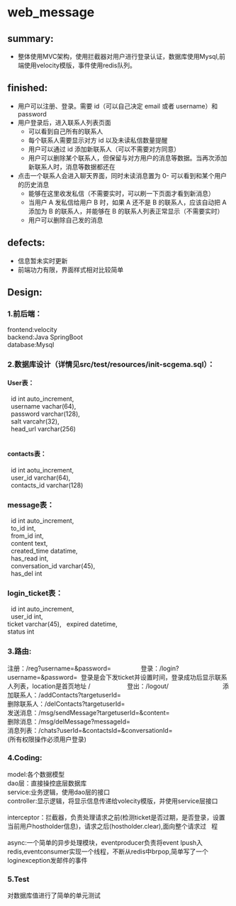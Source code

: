 # web_message

## summary:
* 整体使用MVC架构，使用拦截器对用户进行登录认证，数据库使用Mysql,前端使用velocity模版，事件使用redis队列。

## finished:
* 用户可以注册、登录。需要 id（可以自己决定 email 或者 username）和 password
* 用户登录后，进入联系人列表页面
    - 可以看到自己所有的联系人
    - 每个联系人需要显示对方 id 以及未读私信数量提醒
    - 用户可以通过 id 添加新联系人（可以不需要对方同意）
    - 用户可以删除某个联系人，但保留与对方用户的消息等数据。当再次添加新联系人时，消息等数据都还在
* 点击一个联系人会进入聊天界面，同时未读消息置为 0- 可以看到和某个用户的历史消息
    - 能够在这里收发私信（不需要实时，可以刷一下页面才看到新消息）
    - 当用户 A 发私信给用户 B 时，如果 A 还不是 B 的联系人，应该自动把 A 添加为 B 的联系人，并能够在 B 的联系人列表正常显示（不需要实时）
    - 用户可以删除自己发的消息

## defects:
* 信息暂未实时更新
* 前端功力有限，界面样式相对比较简单

## Design:

 ### 1.前后端：            
 frontend:velocity                   
 backend:Java SpringBoot                       
 database:Mysql
  
  ### 2.数据库设计（详情见src/test/resources/init-scgema.sql）：
  
  #### User表：
   
   id int auto_increment,                     
   username vachar(64),                          
   password varchar(128),                                      
   salt varcahr(32),                                    
   head_url varchar(256)                        
   
   #### contacts表：
   
   id int aotu_increment,                                
   user_id varchar(64),                                
   contacts_id varchar(128)                  
   
   ### message表：
   
   id int auto_increment,                                   
   to_id int,                                     
   from_id int,                             
   content text,                                        
   created_time datatime,                                           
   has_read int,                                           
   conversation_id varchar(45),                                         
   has_del int                                      
   
   ### login_ticket表：
   
   id int auto_increment,                                                     
   user_id int,                                     
   ticket varchar(45),
   expired datetime,                                           
   status int
   
   
 ### 3.路由:
  注册：/reg?username=&password=                 
  登录：/login?username=&password=  登录是会下发ticket并设置时间，登录成功后显示联系人列表，location是首页地址 /                    
  登出：/logout/                               
  添加联系人：/addContacts?targetuserId=                              
  删除联系人：/delContacts?targetuserId=                                       
  发送消息：/msg/sendMessage?targetuserId=&content=                                    
  删除消息：/msg/delMessage?messageId=                                    
  消息列表：/chats?userId=&contactsId=&conversationId=                             
  (所有权限操作必须用户登录)
  
 ### 4.Coding:                      
  model:各个数据模型                        
  dao层：直接操控底层数据库                                       
  service:业务逻辑，使用dao层的接口                                    
  controller:显示逻辑，将显示信息传递给volecity模版，并使用service层接口                        
  interceptor：拦截器，负责处理请求之前(检测ticket是否过期，是否登录，设置当前用户hostholder信息)，请求之后(hostholder.clear),面向整个请求过   程                               
  async:一个简单的异步处理模块，eventproducer负责将event lpush入redis,eventconsumer实现一个线程，不断从redis中brpop,简单写了一个          loginexception发邮件的事件

 
 ### 5.Test                             
  对数据库值进行了简单的单元测试
  
 
 
